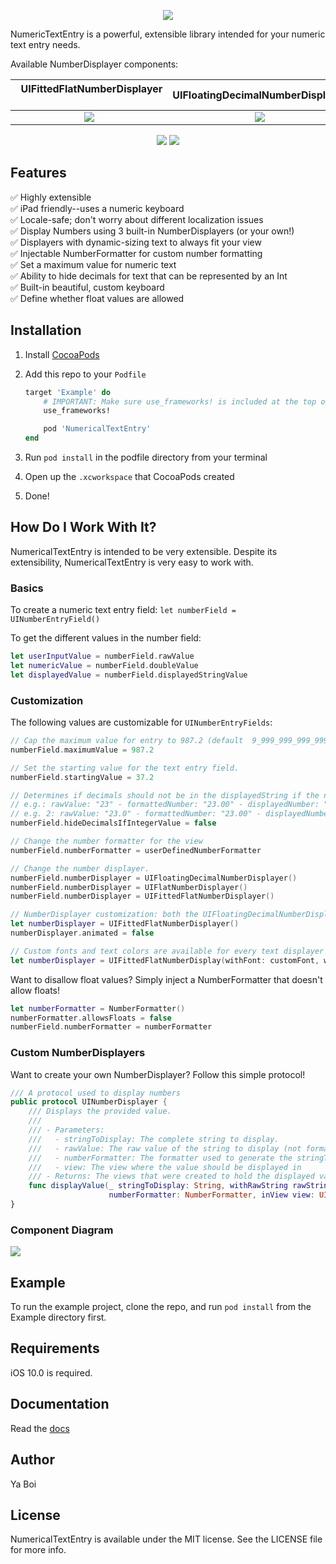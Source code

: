 <p align="center">
<img src="Readme_Imgs/NumericalTextEntryHeader.png" />
</p>

NumericTextEntry is a powerful, extensible library intended for your numeric text entry needs.

Available NumberDisplayer components: 

| &nbsp;&nbsp;UIFittedFlatNumberDisplayer &nbsp;&nbsp;&nbsp; | UIFloatingDecimalNumberDisplayer | &nbsp;&nbsp;&nbsp;&nbsp;&nbsp;UIFlatNumberDisplayer&nbsp;&nbsp;&nbsp;&nbsp;&nbsp;&nbsp; |
|:---------------------------:|:--------------------------------:|:---------------------:|
<img src="Readme_Imgs/UIFittedFlatNumberDisplayer.gif" /> | <img src="Readme_Imgs/UIFloatingDecimalNumberDisplayer.gif" /> | <img src="Readme_Imgs/UIFlatNumberDisplayer.gif" />
<p align="center">
<img src="Readme_Imgs/CustomKeyboard.gif" />
<img src="Readme_Imgs/DisableFloatEntry.gif" />
</p>

## Features

✅ Highly extensible  
✅ iPad friendly--uses a numeric keyboard  
✅ Locale-safe; don't worry about different localization issues  
✅ Display Numbers using 3 built-in NumberDisplayers (or your own!)  
✅ Displayers with dynamic-sizing text to always fit your view  
✅ Injectable NumberFormatter for custom number formatting  
✅ Set a maximum value for numeric text  
✅ Ability to hide decimals for text that can be represented by an Int  
✅ Built-in beautiful, custom keyboard  
✅ Define whether float values are allowed  

## Installation

1. Install [CocoaPods](https://cocoapods.org)
1. Add this repo to your `Podfile`

	```ruby
	target 'Example' do
		# IMPORTANT: Make sure use_frameworks! is included at the top of the file
		use_frameworks!

		pod 'NumericalTextEntry'
	end
	```
1. Run `pod install` in the podfile directory from your terminal
1. Open up the `.xcworkspace` that CocoaPods created
1. Done!

## How Do I Work With It?

NumericalTextEntry is intended to be very extensible. Despite its extensibility, NumericalTextEntry is very easy to work with.

### Basics

To create a numeric text entry field: `let numberField = UINumberEntryField()`

To get the different values in the number field:  
```Swift
let userInputValue = numberField.rawValue
let numericValue = numberField.doubleValue
let displayedValue = numberField.displayedStringValue
```

### Customization

The following values are customizable for `UINumberEntryFields`:  
```Swift
// Cap the maximum value for entry to 987.2 (default  9_999_999_999_999.99; exceeding the default value may cause formatting errors due to double-precision.)
numberField.maximumValue = 987.2

// Set the starting value for the text entry field.
numberField.startingValue = 37.2

// Determines if decimals should not be in the displayedString if the number can be represented by an integer 
// e.g.: rawValue: "23" - formattedNumber: "23.00" - displayedNumber: "23")
// e.g. 2: rawValue: "23.0" - formattedNumber: "23.00" - displayedNumber: "23.00"
numberField.hideDecimalsIfIntegerValue = false

// Change the number formatter for the view
numberField.numberFormatter = userDefinedNumberFormatter

// Change the number displayer.
numberField.numberDisplayer = UIFloatingDecimalNumberDisplayer()
numberField.numberDisplayer = UIFlatNumberDisplayer()
numberField.numberDisplayer = UIFittedFlatNumberDisplayer()

// NumberDisplayer customization: both the UIFloatingDecimalNumberDisplayer and UIFittedFlatNumberDisplayer have toggleable animations.
let numberDisplayer = UIFittedFlatNumberDisplayer()
numberDisplayer.animated = false

// Custom fonts and text colors are available for every text displayer as well!
let numberDisplayer = UIFittedFlatNumberDisplay(withFont: customFont, withTextColor: UIColor.red)
```

Want to disallow float values? Simply inject a NumberFormatter that doesn't allow floats!  
```Swift
let numberFormatter = NumberFormatter()
numberFormatter.allowsFloats = false
numberField.numberFormatter = numberFormatter
```

### Custom NumberDisplayers

Want to create your own NumberDisplayer? Follow this simple protocol!

```Swift
/// A protocol used to display numbers
public protocol UINumberDisplayer {
    /// Displays the provided value.
    ///
    /// - Parameters:
    ///   - stringToDisplay: The complete string to display.
    ///   - rawValue: The raw value of the string to display (not formatted)
    ///   - numberFormatter: The formatter used to generate the stringToDisplay
    ///   - view: The view where the value should be displayed in
    /// - Returns: The views that were created to hold the displayed value.
    func displayValue(_ stringToDisplay: String, withRawString rawString: String,
                      numberFormatter: NumberFormatter, inView view: UIView) -> [UIView]
}
```

### Component Diagram

![](Readme_Imgs/UINumberEntryFieldComponentDiagram.png)


## Example

To run the example project, clone the repo, and run `pod install` from the Example directory first.

## Requirements

iOS 10.0 is required.

## Documentation

Read the [docs](https://htmlpreview.github.io/?https://github.com/Chris-Perkins/NumericalTextEntry/blob/master/docs/index.html)

## Author

Ya Boi

## License

NumericalTextEntry is available under the MIT license. See the LICENSE file for more info.
